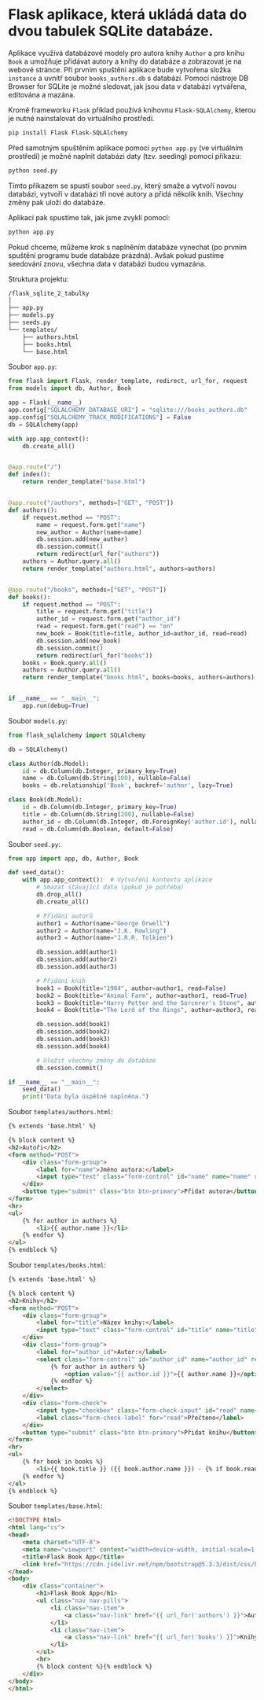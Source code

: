 # Flask aplikace, která ukládá data do dvou tabulek SQLite databáze.
Aplikace využívá databázové modely pro autora knihy `Author` a pro knihu `Book` a umožňuje přidávat autory a knihy do databáze a zobrazovat je na webové stránce. Při prvním spuštění aplikace bude vytvořena složka `instance` a uvnitř soubor `books_authors.db` s databází. Pomocí nástroje DB Browser for SQLite je možné sledovat, jak jsou data v databázi vytvářena, editována a mazána.

Kromě frameworku `Flask` příklad používá knihovnu `Flask-SQLAlchemy`, kterou je nutné nainstalovat do virtuálního prostředí.
```bash
pip install Flask Flask-SQLAlchemy
```

Před samotným spuštěním aplikace pomocí `python app.py` (ve virtuálním prostředí) je možné naplnit databázi daty (tzv. seeding) pomocí příkazu:
```bash
python seed.py
```
Tímto příkazem se spustí soubor `seed.py`, který smaže a vytvoří novou databázi, vytvoří v databázi tři nové autory a přidá několik knih. Všechny změny pak uloží do databáze.

Aplikaci pak spustíme tak, jak jsme zvyklí pomocí:
```bash
python app.py
```
Pokud chceme, můžeme krok s naplněním databáze vynechat (po prvním spuštění programu bude databáze prázdná). Avšak pokud pustíme seedování znovu, všechna data v databázi budou vymazána.

Struktura projektu:
```bash
/flask_sqlite_2_tabulky
│
├── app.py
├── models.py
├── seeds.py
└── templates/
    ├── authors.html
    ├── books.html
    └── base.html
```

Soubor `app.py`:
```python
from flask import Flask, render_template, redirect, url_for, request
from models import db, Author, Book

app = Flask(__name__)
app.config["SQLALCHEMY_DATABASE_URI"] = "sqlite:///books_authors.db"
app.config["SQLALCHEMY_TRACK_MODIFICATIONS"] = False
db = SQLAlchemy(app)

with app.app_context():
    db.create_all()


@app.route("/")
def index():
    return render_template("base.html")


@app.route("/authors", methods=["GET", "POST"])
def authors():
    if request.method == "POST":
        name = request.form.get("name")
        new_author = Author(name=name)
        db.session.add(new_author)
        db.session.commit()
        return redirect(url_for("authors"))
    authors = Author.query.all()
    return render_template("authors.html", authors=authors)


@app.route("/books", methods=["GET", "POST"])
def books():
    if request.method == "POST":
        title = request.form.get("title")
        author_id = request.form.get("author_id")
        read = request.form.get("read") == "on"
        new_book = Book(title=title, author_id=author_id, read=read)
        db.session.add(new_book)
        db.session.commit()
        return redirect(url_for("books"))
    books = Book.query.all()
    authors = Author.query.all()
    return render_template("books.html", books=books, authors=authors)


if __name__ == "__main__":
    app.run(debug=True)
```

Soubor `models.py`:
```python
from flask_sqlalchemy import SQLAlchemy

db = SQLAlchemy()

class Author(db.Model):
    id = db.Column(db.Integer, primary_key=True)
    name = db.Column(db.String(100), nullable=False)
    books = db.relationship('Book', backref='author', lazy=True)

class Book(db.Model):
    id = db.Column(db.Integer, primary_key=True)
    title = db.Column(db.String(200), nullable=False)
    author_id = db.Column(db.Integer, db.ForeignKey('author.id'), nullable=False)
    read = db.Column(db.Boolean, default=False)
```

Soubor `seed.py`:
```python
from app import app, db, Author, Book

def seed_data():
    with app.app_context():  # Vytvoření kontextu aplikace
        # Smazat stávající data (pokud je potřeba)
        db.drop_all()
        db.create_all()

        # Přidání autorů
        author1 = Author(name="George Orwell")
        author2 = Author(name="J.K. Rowling")
        author3 = Author(name="J.R.R. Tolkien")

        db.session.add(author1)
        db.session.add(author2)
        db.session.add(author3)

        # Přidání knih
        book1 = Book(title="1984", author=author1, read=False)
        book2 = Book(title="Animal Farm", author=author1, read=True)
        book3 = Book(title="Harry Potter and the Sorcerer's Stone", author=author2, read=False)
        book4 = Book(title="The Lord of the Rings", author=author3, read=True)

        db.session.add(book1)
        db.session.add(book2)
        db.session.add(book3)
        db.session.add(book4)

        # Uložit všechny změny do databáze
        db.session.commit()

if __name__ == "__main__":
    seed_data()
    print("Data byla úspěšně naplněna.")
```

Soubor `templates/authors.html`:
```html
{% extends 'base.html' %}

{% block content %}
<h2>Autoři</h2>
<form method="POST">
    <div class="form-group">
        <label for="name">Jméno autora:</label>
        <input type="text" class="form-control" id="name" name="name" required>
    </div>
    <button type="submit" class="btn btn-primary">Přidat autora</button>
</form>
<hr>
<ul>
    {% for author in authors %}
        <li>{{ author.name }}</li>
    {% endfor %}
</ul>
{% endblock %}
```

Soubor `templates/books.html`:
```html
{% extends 'base.html' %}

{% block content %}
<h2>Knihy</h2>
<form method="POST">
    <div class="form-group">
        <label for="title">Název knihy:</label>
        <input type="text" class="form-control" id="title" name="title" required>
    </div>
    <div class="form-group">
        <label for="author_id">Autor:</label>
        <select class="form-control" id="author_id" name="author_id" required>
            {% for author in authors %}
                <option value="{{ author.id }}">{{ author.name }}</option>
            {% endfor %}
        </select>
    </div>
    <div class="form-check">
        <input type="checkbox" class="form-check-input" id="read" name="read">
        <label class="form-check-label" for="read">Přečteno</label>
    </div>
    <button type="submit" class="btn btn-primary">Přidat knihu</button>
</form>
<hr>
<ul>
    {% for book in books %}
        <li>{{ book.title }} ({{ book.author.name }}) - {% if book.read %} Přečteno {% else %} Nepřečteno {% endif %}</li>
    {% endfor %}
</ul>
{% endblock %}
```

Soubor `templates/base.html`:
```html
<!DOCTYPE html>
<html lang="cs">
<head>
    <meta charset="UTF-8">
    <meta name="viewport" content="width=device-width, initial-scale=1.0">
    <title>Flask Book App</title>
    <link href="https://cdn.jsdelivr.net/npm/bootstrap@5.3.3/dist/css/bootstrap.min.css" rel="stylesheet">
</head>
<body>
    <div class="container">
        <h1>Flask Book App</h1>
        <ul class="nav nav-pills">
            <li class="nav-item">
                <a class="nav-link" href="{{ url_for('authors') }}">Autoři</a>
            </li>
            <li class="nav-item">
                <a class="nav-link" href="{{ url_for('books') }}">Knihy</a>
            </li>
        </ul>
        <hr>
        {% block content %}{% endblock %}
    </div>
</body>
</html>
```
